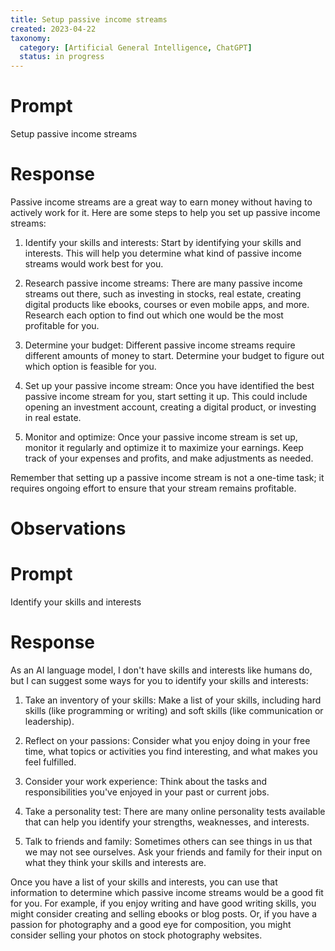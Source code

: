 ```yaml
---
title: Setup passive income streams
created: 2023-04-22
taxonomy:
  category: [Artificial General Intelligence, ChatGPT]
  status: in progress
---
```


# Prompt

Setup passive income streams

# Response

Passive income streams are a great way to earn money without having to actively work for it. Here are some steps to help you set up passive income streams:

1. Identify your skills and interests: Start by identifying your skills and interests. This will help you determine what kind of passive income streams would work best for you.

2. Research passive income streams: There are many passive income streams out there, such as investing in stocks, real estate, creating digital products like ebooks, courses or even mobile apps, and more. Research each option to find out which one would be the most profitable for you.

3. Determine your budget: Different passive income streams require different amounts of money to start. Determine your budget to figure out which option is feasible for you.

4. Set up your passive income stream: Once you have identified the best passive income stream for you, start setting it up. This could include opening an investment account, creating a digital product, or investing in real estate.

5. Monitor and optimize: Once your passive income stream is set up, monitor it regularly and optimize it to maximize your earnings. Keep track of your expenses and profits, and make adjustments as needed.

Remember that setting up a passive income stream is not a one-time task; it requires ongoing effort to ensure that your stream remains profitable.

# Observations

# Prompt

Identify your skills and interests

# Response

As an AI language model, I don't have skills and interests like humans do, but I can suggest some ways for you to identify your skills and interests:

1. Take an inventory of your skills: Make a list of your skills, including hard skills (like programming or writing) and soft skills (like communication or leadership).

2. Reflect on your passions: Consider what you enjoy doing in your free time, what topics or activities you find interesting, and what makes you feel fulfilled.

3. Consider your work experience: Think about the tasks and responsibilities you've enjoyed in your past or current jobs.

4. Take a personality test: There are many online personality tests available that can help you identify your strengths, weaknesses, and interests.

5. Talk to friends and family: Sometimes others can see things in us that we may not see ourselves. Ask your friends and family for their input on what they think your skills and interests are.

Once you have a list of your skills and interests, you can use that information to determine which passive income streams would be a good fit for you. For example, if you enjoy writing and have good writing skills, you might consider creating and selling ebooks or blog posts. Or, if you have a passion for photography and a good eye for composition, you might consider selling your photos on stock photography websites.
